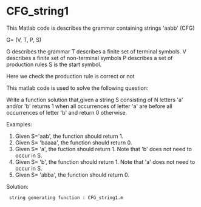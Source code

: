 # CFG_string1
This Matlab code is describes the grammar containing strings 'aabb' (CFG)

   G= (V, T, P, S)
  
   G describes the grammar
   T describes a finite set of terminal symbols.
   V describes a finite set of non-terminal symbols
   P describes a set of production rules
   S is the start symbol.
   
   Here we check the production rule is correct or not 

This matlab code is used to solve the following question:

Write a function solution that,given a string S consisting of N letters 'a' and/or 'b'
returns 1 when all occurrences of letter 'a' are before all occurrences of letter 'b' and 
return 0 otherwise.

Examples:

 1. Given S='aab', the function should return 1.
 2. Given S= 'baaaa', the function should return 0.
 3. Given S= 'a', the fuction should return 1. Note that 'b' does not need to occur in S.
 4. Given S= 'b', the function should return 1. Note that 'a' does not need to occur in S.
 5. Given S= 'abba', the function should return 0.
 
 Solution:
    
     string generating function : CFG_string1.m 
     
     


